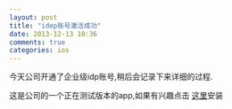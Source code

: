 ```yaml
---
layout: post
title: "idep账号激活成功"
date: 2013-12-13 10:36
comments: true
categories: ios
---
```

今天公司开通了企业级idp账号,稍后会记录下来详细的过程.


这是公司的一个正在测试版本的app,如果有兴趣点击
[这里](itms-services://?action=download-manifest&url=http://monadogg.github.io/ipa/app.plist)安装
